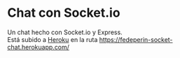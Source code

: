 # Chat con Socket.io
Un chat hecho con Socket.io y Express.<br>
Está subido a <a href="https://heroku.com" target="_blank">Heroku</a> en la ruta https://fedeperin-socket-chat.herokuapp.com/